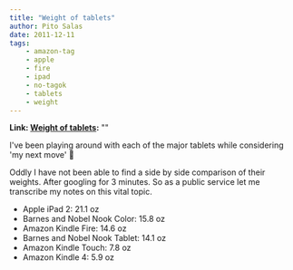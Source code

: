 ```yaml
---
title: "Weight of tablets"
author: Pito Salas
date: 2011-12-11
tags:
    - amazon-tag
    - apple
    - fire
    - ipad
    - no-tagok
    - tablets
    - weight
---
```


**Link: [Weight of tablets](None):** ""



I've been playing around with each of the major tablets while considering 'my
next move' 🙂

Oddly I have not been able to find a side by side comparison of their weights.
After googling for 3 minutes. So as a public service let me transcribe my
notes on this vital topic.

  * Apple iPad 2: 21.1 oz
  * Barnes and Nobel Nook Color: 15.8 oz
  * Amazon Kindle Fire: 14.6 oz
  * Barnes and Nobel Nook Tablet: 14.1 oz
  * Amazon Kindle Touch: 7.8 oz
  * Amazon Kindle 4: 5.9 oz


